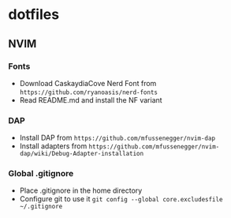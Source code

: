 # dotfiles

## NVIM 

### Fonts

- Download CaskaydiaCove Nerd Font from `https://github.com/ryanoasis/nerd-fonts`
- Read README.md and install the NF variant

### DAP
- Install DAP from `https://github.com/mfussenegger/nvim-dap`
- Install adapters from `https://github.com/mfussenegger/nvim-dap/wiki/Debug-Adapter-installation`

### Global .gitignore
- Place .gitignore in the home directory
- Configure git to use it `git config --global core.excludesfile ~/.gitignore`
